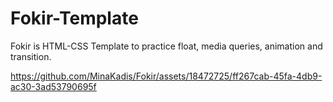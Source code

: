 # Fokir-Template
Fokir is HTML-CSS Template to practice float, media queries, animation and transition.







https://github.com/MinaKadis/Fokir/assets/18472725/ff267cab-45fa-4db9-ac30-3ad53790695f

